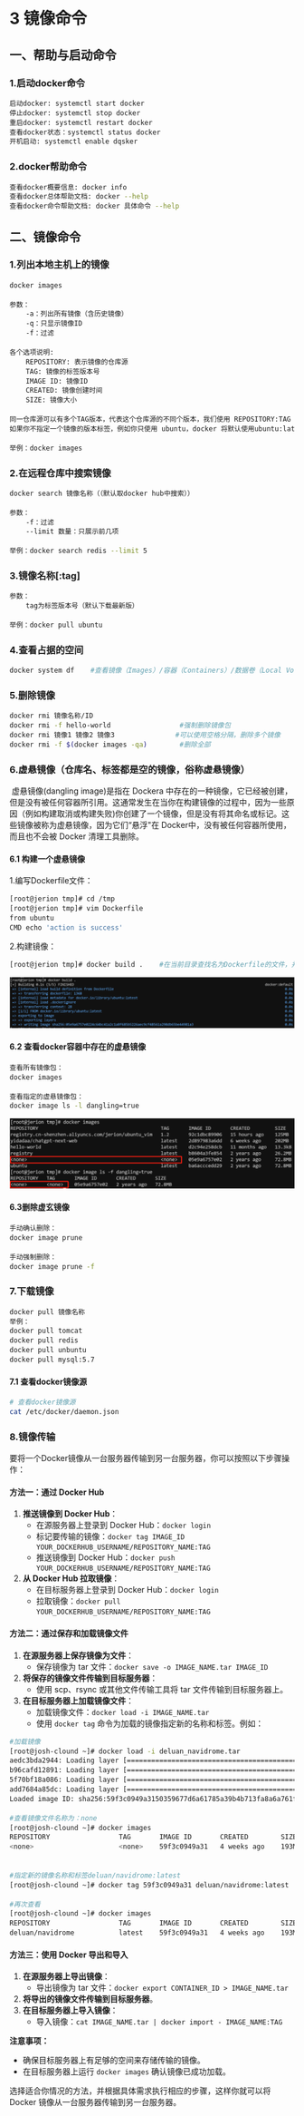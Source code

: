 # 3 镜像命令



## **一、帮助与启动命令**

### **1.启动docker命令**

```bash
启动docker: systemctl start docker
停止docker: systemctl stop docker
重启docker: systemctl restart docker
查看docker状态：systemctl status docker
开机启动: systemctl enable dqsker
```

### **2.docker帮助命令**

```bash
查看docker概要信息: docker info
查看docker总体帮助文档: docker --help
查看docker命令帮助文档: docker 具体命令 --help
```



## **二、镜像命令**

### **1.列出本地主机上的镜像**

```bash
docker images

参数：
	-a：列出所有镜像（含历史镜像）
    -q：只显示镜像ID
    -f：过滤

各个选项说明:
	REPOSITORY: 表示镜像的仓库源
	TAG: 镜像的标签版本号
    IMAGE ID: 镜像ID
    CREATED: 镜像创建时间
    SIZE: 镜像大小

同一仓库源可以有多个TAG版本，代表这个仓库源的不同个版本，我们使用 REPOSITORY:TAG 来定义不同的镜像。
如果你不指定一个镜像的版本标签，例如你只使用 ubuntu，docker 将默认使用ubuntu:latest 镜像

举例：docker images
```

### **2.在远程仓库中搜索镜像**

```bash
docker search 镜像名称（（默认取docker hub中搜索））

参数：
	-f：过滤
    --limit 数量：只展示前几项

举例：docker search redis --limit 5
```

### **3.镜像名称[:tag]**

```bash
参数：
    tag为标签版本号（默认下载最新版）

举例：docker pull ubuntu
```

### **4.查看占据的空间**

```bash
docker system df    #查看镜像（Images）/容器（Containers）/数据卷（Local Volumes）所占的空间
```

### **5.删除镜像**

```bash
docker rmi 镜像名称/ID
docker rmi -f hello-world                 #强制删除镜像包
docker rmi 镜像1 镜像2 镜像3               #可以使用空格分隔，删除多个镜像
docker rmi -f $(docker images -qa)        #删除全部
```

### **6.虚悬镜像（仓库名、标签都是空的镜像，俗称虚悬镜像）**

​		虚悬镜像(dangling image)是指在 Dockera 中存在的一种镜像，它已经被创建，但是没有被任何容器所引用。这通常发生在当你在构建镜像的过程中，因为一些原因（例如构建取消或构建失败)你创建了一个镜像，但是没有将其命名或标记。这些镜像被称为虚悬镜像，因为它们“悬浮"在 Docker中，没有被任何容器所使用，而且也不会被 Docker 清理工具删除。

#### 6.1 构建一个虚悬镜像

1.编写Dockerfile文件：

```bash
[root@jerion tmp]# cd /tmp
[root@jerion tmp]# vim Dockerfile
from ubuntu
CMD echo 'action is success'
```

2.构建镜像：

```bash
[root@jerion tmp]# docker build .    #在当前目录查找名为Dockerfile的文件，并基于该Dockerfile构建镜像
```

![image-20240510105242701](https://raw.githubusercontent.com/zyx3721/Picbed/main/blog-images/2024/05/10/71d1aecd88d80e6132ff0e909444e5a9-image-20240510105242701-86955e.png)

#### 6.2 查看docker容器中存在的虚悬镜像

```bash
查看所有镜像包：
docker images

查看指定的虚悬镜像包：
docker image ls -l dangling=true
```

![image-20240510105250353](https://raw.githubusercontent.com/zyx3721/Picbed/main/blog-images/2024/05/10/1bb4c125e4f44f321a9eb99c527f4945-image-20240510105250353-54f3b3.png)

#### 6.3删除虚玄镜像

```bash
手动确认删除：
docker image prune

手动强制删除：
docker image prune -f
```

### **7.下载镜像**

```bash
docker pull 镜像名称
举例：
docker pull tomcat
docker pull redis
docker pull unbuntu
docker pull mysql:5.7
```

#### 7.1 查看docker镜像源

```bash
# 查看docker镜像源
cat /etc/docker/daemon.json
```

### 8.镜像传输

要将一个Docker镜像从一台服务器传输到另一台服务器，你可以按照以下步骤操作：

#### 方法一：通过 Docker Hub

1. **推送镜像到 Docker Hub**：
   - 在源服务器上登录到 Docker Hub：`docker login`
   - 标记要传输的镜像：`docker tag IMAGE_ID YOUR_DOCKERHUB_USERNAME/REPOSITORY_NAME:TAG`
   - 推送镜像到 Docker Hub：`docker push YOUR_DOCKERHUB_USERNAME/REPOSITORY_NAME:TAG`
2. **从 Docker Hub 拉取镜像**：
   - 在目标服务器上登录到 Docker Hub：`docker login`
   - 拉取镜像：`docker pull YOUR_DOCKERHUB_USERNAME/REPOSITORY_NAME:TAG`

#### 方法二：通过保存和加载镜像文件

1. **在源服务器上保存镜像为文件**：
   - 保存镜像为 tar 文件：`docker save -o IMAGE_NAME.tar IMAGE_ID`
2. **将保存的镜像文件传输到目标服务器**：
   - 使用 scp、rsync 或其他文件传输工具将 tar 文件传输到目标服务器上。
3. **在目标服务器上加载镜像文件**：
   - 加载镜像文件：`docker load -i IMAGE_NAME.tar`
   - 使用 `docker tag` 命令为加载的镜像指定新的名称和标签。例如：

```bash
#加载镜像
[root@josh-clound ~]# docker load -i deluan_navidrome.tar 
aedc3bda2944: Loading layer [==================================================>]   7.63MB/7.63MB
b96cafd12891: Loading layer [==================================================>]  142.4MB/142.4MB
5f70bf18a086: Loading layer [==================================================>]  1.024kB/1.024kB
add7684a85dc: Loading layer [==================================================>]  44.42MB/44.42MB
Loaded image ID: sha256:59f3c0949a3150359677d6a61785a39b4b713fa8a6a761f3f4ddc530ffe13c1f

#查看镜像文件名称为：none
[root@josh-clound ~]# docker images
REPOSITORY                 TAG       IMAGE ID       CREATED        SIZE
<none>                     <none>    59f3c0949a31   4 weeks ago    193MB


#指定新的镜像名称和标签deluan/navidrome:latest
[root@josh-clound ~]# docker tag 59f3c0949a31 deluan/navidrome:latest

#再次查看
[root@josh-clound ~]# docker images
REPOSITORY                 TAG       IMAGE ID       CREATED        SIZE
deluan/navidrome           latest    59f3c0949a31   4 weeks ago    193MB
```

#### 方法三：使用 Docker 导出和导入

1. **在源服务器上导出镜像**：
   - 导出镜像为 tar 文件：`docker export CONTAINER_ID > IMAGE_NAME.tar`
2. **将导出的镜像文件传输到目标服务器**。
3. **在目标服务器上导入镜像**：
   - 导入镜像：`cat IMAGE_NAME.tar | docker import - IMAGE_NAME:TAG`

**注意事项：**

- 确保目标服务器上有足够的空间来存储传输的镜像。
- 在目标服务器上运行 `docker images` 确认镜像已成功加载。

选择适合你情况的方法，并根据具体需求执行相应的步骤，这样你就可以将 Docker 镜像从一台服务器传输到另一台服务器。
